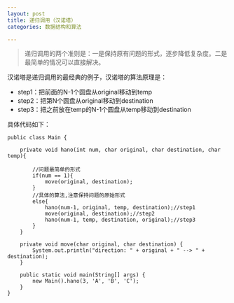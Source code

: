 ```yaml
---
layout: post
title: 递归调用（汉诺塔）
categories: 数据结构和算法

---
```


>递归调用的两个准则是：一是保持原有问题的形式，逐步降低复杂度。二是最简单的情况可以直接解决。

汉诺塔是递归调用的最经典的例子，汉诺塔的算法原理是：

* step1：把前面的N-1个圆盘从original移动到temp
* step2：把第N个圆盘从original移动到destination
* step3：把之前放在temp的N-1个圆盘从temp移动到destination

具体代码如下：

```
public class Main {  
      
    private void hano(int num, char original, char destination, char temp){  
          
        //问题最简单的形式  
        if(num == 1){  
            move(original, destination);  
        }  
        //具体的算法,注意保持问题的原始形式  
        else{  
            hano(num-1, original, temp, destination);//step1  
            move(original, destination);//step2  
            hano(num-1, temp, destination, original);//step3  
        }  
    }  
      
    private void move(char original, char destination) {  
        System.out.println("direction: " + original + " --> " + destination);  
    }  
      
    public static void main(String[] args) {  
        new Main().hano(3, 'A', 'B', 'C');  
    }  
}  
```



